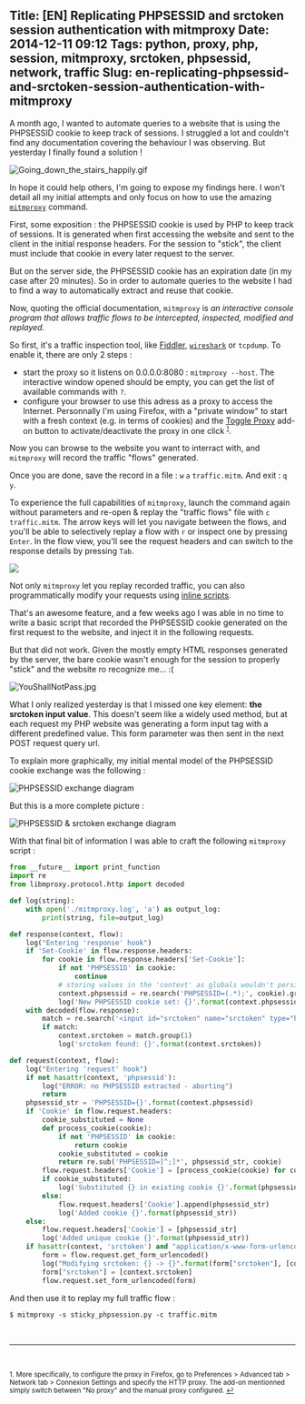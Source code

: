 Title: [EN] Replicating PHPSESSID and srctoken session authentication with mitmproxy
Date: 2014-12-11 09:12
Tags: python, proxy, php, session, mitmproxy, srctoken, phpsessid, network, traffic
Slug: en-replicating-phpsessid-and-srctoken-session-authentication-with-mitmproxy
---
A month ago, I wanted to automate queries to a website that is using the PHPSESSID cookie to keep track of sessions. I struggled a lot and couldn't find any documentation covering the behaviour I was observing. But yesterday I finally found a solution !

<img src="https://chezsoi.org/lucas/wwcb/photos/Going_down_the_stairs_happily.gif" alt="Going_down_the_stairs_happily.gif">

In hope it could help others, I'm going to expose my findings here. I won't detail all my initial attempts and only focus on how to use the amazing [`mitmproxy`](http://mitmproxy.org) command.


First, some exposition : the PHPSESSID cookie is used by PHP to keep track of sessions. It is generated when first accessing the website and sent to the client in the initial response headers. For the session to "stick", the client must include that cookie in every later request to the server.

But on the server side, the PHPSESSID cookie has an expiration date (in my case after 20 minutes). So in order to automate queries to the website I had to find a way to automatically extract and reuse that cookie.


Now, quoting the official documentation, `mitmproxy` is <cite>an interactive console program that allows traffic flows to be intercepted, inspected, modified and replayed.</cite>

So first, it's a traffic inspection tool, like [Fiddler](http://www.telerik.com/fiddler), [`wireshark`](http://wiki.wireshark.org/Tools) or `tcpdump`. To enable it, there are only 2 steps :

- start the proxy so it listens on 0.0.0.0:8080 : `mitmproxy --host`. The interactive window opened should be empty, you can get the list of available commands with `?`.
- configure your browser to use this adress as a proxy to access the Internet. Personnally I'm using Firefox, with a "private window" to start with a fresh context (e.g. in terms of cookies) and the [Toggle Proxy](https://addons.mozilla.org/en-US/firefox/addon/toggle-proxy-51740/) add-on button to activate/deactivate the proxy in one click <sup><a href="#fn1" id="ref1"><small>1</small></a></sup>.

Now you can browse to the website you want to interract with, and `mitmproxy` will record the traffic "flows" generated.

Once you are done, save the record in a file : `w` `a` `traffic.mitm`. And exit : `q` `y`.

To experience the full capabilities of `mitmproxy`, launch the command again without parameters and re-open & replay the "traffic flows" file with `c` `traffic.mitm`. The arrow keys will let you navigate between the flows, and you'll be able to selectively replay a flow with `r` or inspect one by pressing `Enter`. In the flow view, you'll see the request headers and can switch to the response details by pressing `Tab`.

![](/lucas/blog/content/images/2014/Dec/mitmproxy_screenshot.png)

Not only `mitmproxy` let you replay recorded traffic, you can also programmatically modify your requests using [inline scripts](http://mitmproxy.org/doc/scripting/inlinescripts.html).

That's an awesome feature, and a few weeks ago I was able in no time to write a basic script that recorded the PHPSESSID cookie generated on the first request to the website, and inject it in the following requests.

But that did not work. Given the mostly empty HTML responses generated by the server, the bare cookie wasn't enough for the session to properly "stick" and the website ro recognize me... :(

<img src="https://chezsoi.org/lucas/wwcb/photos/YouShallNotPass.jpg" alt="YouShallNotPass.jpg">

What I only realized yesterday is that I missed one key element: **the srctoken input value**. This doesn't seem like a widely used method, but at each request my PHP website was generating a form input tag with a different predefined value. This form parameter was then sent in the next POST request query url.

To explain more graphically, my initial mental model of the PHPSESSID cookie exchange was the following :

<img src="/lucas/blog/content/images/2014/Dec/phpsessid_diagram1.png" alt="PHPSESSID exchange diagram" title="Made with zwibbler.com"/>

But this is a more complete picture :

<img src="/lucas/blog/content/images/2014/Dec/phpsessid_diagram2.png" alt="PHPSESSID & srctoken exchange diagram" title="Made with zwibbler.com"/>

With that final bit of information I was able to craft the following `mitmproxy` script :

```python
from __future__ import print_function
import re
from libmproxy.protocol.http import decoded

def log(string):
    with open('./mitmproxy.log', 'a') as output_log:
        print(string, file=output_log)

def response(context, flow):
    log("Entering 'response' hook")
    if 'Set-Cookie' in flow.response.headers:
        for cookie in flow.response.headers['Set-Cookie']:
            if not 'PHPSESSID' in cookie:
                continue
            # storing values in the 'context' as globals wouldn't persist
            context.phpsessid = re.search('PHPSESSID=(.*);', cookie).group(1)
            log('New PHPSESSID cookie set: {}'.format(context.phpsessid))
    with decoded(flow.response):
        match = re.search('<input id="srctoken" name="srctoken" type="hidden" value="(.*)" />', flow.response.content)
        if match:
            context.srctoken = match.group(1)
            log('srctoken found: {}'.format(context.srctoken))

def request(context, flow):
    log("Entering 'request' hook")
    if not hasattr(context, 'phpsessid'):
        log("ERROR: no PHPSESSID extracted - aborting")
        return
    phpsessid_str = 'PHPSESSID={}'.format(context.phpsessid)
    if 'Cookie' in flow.request.headers:
        cookie_substituted = None
        def process_cookie(cookie):
            if not 'PHPSESSID' in cookie:
                return cookie
            cookie_substituted = cookie
            return re.sub('PHPSESSID=[^;]*', phpsessid_str, cookie)
        flow.request.headers['Cookie'] = [process_cookie(cookie) for cookie in flow.request.headers['Cookie']]
        if cookie_substituted:
            log('Substituted {} in existing cookie {}'.format(phpsessid_str, cookie_substituted))
        else:
            flow.request.headers['Cookie'].append(phpsessid_str)
            log('Added cookie {}'.format(phpsessid_str))
    else:
        flow.request.headers['Cookie'] = [phpsessid_str]
        log('Added unique cookie {}'.format(phpsessid_str))
    if hasattr(context, 'srctoken') and "application/x-www-form-urlencoded" in flow.request.headers["content-type"]:
        form = flow.request.get_form_urlencoded()
        log("Modifying srctoken: {} -> {}".format(form["srctoken"], [context.srctoken]))
        form["srctoken"] = [context.srctoken]
        flow.request.set_form_urlencoded(form)
```

And then use it to replay my full traffic flow :
```
$ mitmproxy -s sticky_phpsession.py -c traffic.mitm
```


<br><hr><br>

<sup id="fn1">1. More specifically, to configure the proxy in Firefox, go to Preferences > Advanced tab > Network tab > Connexion Settings and specify the HTTP proxy. The add-on mentionned simply switch between "No proxy" and the manual proxy configured. <a href="#ref1">↩</a></sup>